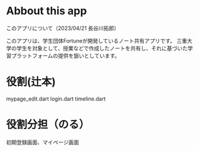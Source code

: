 # Abbout this app

このアプリについて（2023/04/21 長谷川拓郎）

このアプリは、学生団体Fortuneが開発しているノート共有アプリです。
三重大学の学生を対象として、授業などで作成したノートを共有し、それに基づいた学習プラットフォームの提供を狙いとしています。

# 役割(辻本)
mypage_edit.dart
login.dart
timeline.dart

# 役割分担（のる）
初期登録画面、マイページ画面
